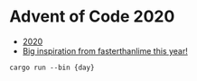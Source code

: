 # Advent of Code 2020

* [2020](https://adventofcode.com/2020)
* [Big inspiration from fasterthanlime this year!](https://fasterthanli.me/series/advent-of-code-2020)

`cargo run --bin {day}`
